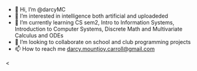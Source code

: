 - 👋 Hi, I’m @darcyMC
- 👀 I’m interested in intelligence both artificial and uploadeded
- 🌱 I’m currently learning CS sem2, Intro to Information Systems, Introduction to Computer Systems, Discrete Math and Multivariate Calculus and ODEs
- 💞️ I’m looking to collaborate on school and club programming projects
- 📫 How to reach me darcy.mountjoy.carroll@gmail.com


<
